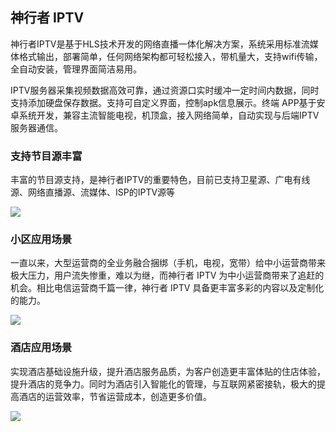 ## 神行者 IPTV 

神行者IPTV是基于HLS技术开发的网络直播一体化解决方案，系统采用标准流媒体格式输出，部署简单，任何网络架构都可轻松接入，带机量大，支持wifi传输，全自动安装，管理界面简洁易用。

IPTV服务器采集视频数据高效可靠，通过资源口实时缓冲一定时间内数据，同时支持添加硬盘保存数据。支持可自定义界面，控制apk信息展示。终端 APP基于安卓系统开发，兼容主流智能电视，机顶盒，接入网络简单，自动实现与后端IPTV服务器通信。

### 支持节目源丰富

丰富的节目源支持，是神行者IPTV的重要特色，目前已支持卫星源、广电有线源、网络直播源、流媒体、ISP的IPTV源等

![](http://static.toughcloud.net/toughsms/tc_20180702101712_1.png)


### 小区应用场景

一直以来，大型运营商的全业务融合捆绑（手机，电视，宽带）给中小运营商带来极大压力，用户流失惨重，难以为继，而神行者 IPTV 为中小运营商带来了追赶的机会。相比电信运营商千篇一律，神行者 IPTV 具备更丰富多彩的内容以及定制化的能力。

![](http://static.toughcloud.net/toughsms/tc_20180702102230_3.png)


### 酒店应用场景

实现酒店基础设施升级，提升酒店服务品质，为客户创造更丰富体贴的住店体验，提升酒店的竞争力。同时为酒店引入智能化的管理，与互联网紧密接轨，极大的提高酒店的运营效率，节省运营成本，创造更多价值。

![](http://static.toughcloud.net/toughsms/tc_20180702102534_4.png)